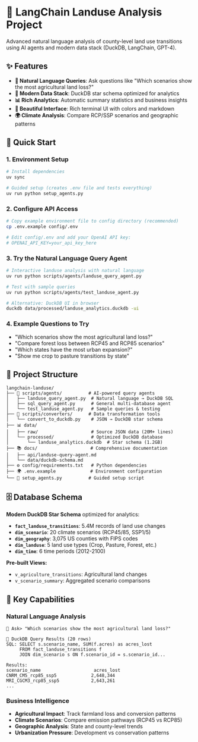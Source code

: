 # 🌾 LangChain Landuse Analysis Project

Advanced natural language analysis of county-level land use transitions using AI agents and modern data stack (DuckDB, LangChain, GPT-4).

## ✨ Features

- **🤖 Natural Language Queries**: Ask questions like "Which scenarios show the most agricultural land loss?"
- **🦆 Modern Data Stack**: DuckDB star schema optimized for analytics
- **📊 Rich Analytics**: Automatic summary statistics and business insights
- **🎨 Beautiful Interface**: Rich terminal UI with colors and markdown
- **🌍 Climate Analysis**: Compare RCP/SSP scenarios and geographic patterns

## 🚀 Quick Start

### 1. Environment Setup
```bash
# Install dependencies
uv sync

# Guided setup (creates .env file and tests everything)
uv run python setup_agents.py
```

### 2. Configure API Access
```bash
# Copy example environment file to config directory (recommended)
cp .env.example config/.env

# Edit config/.env and add your OpenAI API key:
# OPENAI_API_KEY=your_api_key_here
```

### 3. Try the Natural Language Query Agent
```bash
# Interactive landuse analysis with natural language
uv run python scripts/agents/landuse_query_agent.py

# Test with sample queries
uv run python scripts/agents/test_landuse_agent.py

# Alternative: DuckDB UI in browser
duckdb data/processed/landuse_analytics.duckdb -ui
```

### 4. Example Questions to Try
- "Which scenarios show the most agricultural land loss?"
- "Compare forest loss between RCP45 and RCP85 scenarios"
- "Which states have the most urban expansion?"
- "Show me crop to pasture transitions by state"

## 📁 Project Structure

```
langchain-landuse/
├── 🤖 scripts/agents/          # AI-powered query agents
│   ├── landuse_query_agent.py  # Natural language → DuckDB SQL
│   ├── sql_query_agent.py      # General multi-database agent
│   └── test_landuse_agent.py   # Sample queries & testing
├── 🔄 scripts/converters/      # Data transformation tools
│   └── convert_to_duckdb.py    # JSON → DuckDB star schema
├── 📊 data/
│   ├── raw/                    # Source JSON data (20M+ lines)
│   └── processed/              # Optimized DuckDB database
│       └── landuse_analytics.duckdb  # Star schema (1.2GB)
├── 📚 docs/                    # Comprehensive documentation
│   ├── api/landuse-query-agent.md
│   └── data/duckdb-schema.md
├── ⚙️ config/requirements.txt   # Python dependencies
├── 🌍 .env.example             # Environment configuration
└── 🚀 setup_agents.py          # Guided setup script
```

## 🗄️ Database Schema

**Modern DuckDB Star Schema** optimized for analytics:

- **`fact_landuse_transitions`**: 5.4M records of land use changes
- **`dim_scenario`**: 20 climate scenarios (RCP45/85, SSP1/5)
- **`dim_geography`**: 3,075 US counties with FIPS codes
- **`dim_landuse`**: 5 land use types (Crop, Pasture, Forest, etc.)
- **`dim_time`**: 6 time periods (2012-2100)

**Pre-built Views:**
- `v_agriculture_transitions`: Agricultural land changes
- `v_scenario_summary`: Aggregated scenario comparisons

## 🎯 Key Capabilities

### Natural Language Analysis
```
🌾 Ask> "Which scenarios show the most agricultural land loss?"

🦆 DuckDB Query Results (20 rows)
SQL: SELECT s.scenario_name, SUM(f.acres) as acres_lost 
     FROM fact_landuse_transitions f 
     JOIN dim_scenario s ON f.scenario_id = s.scenario_id...

Results:
scenario_name                    acres_lost
CNRM_CM5_rcp85_ssp5             2,648,344
MRI_CGCM3_rcp85_ssp5            2,643,261
...
```

### Business Intelligence
- **Agricultural Impact**: Track farmland loss and conversion patterns
- **Climate Scenarios**: Compare emission pathways (RCP45 vs RCP85)
- **Geographic Analysis**: State and county-level trends
- **Urbanization Pressure**: Development vs conservation patterns
